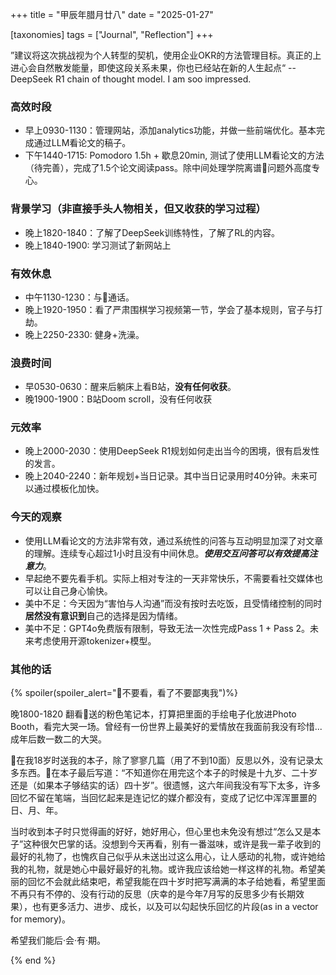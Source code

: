 +++
title = "甲辰年腊月廿八"
date = "2025-01-27"

[taxonomies]
tags = ["Journal", "Reflection"]
+++

”建议将这次挑战视为个人转型的契机，使用企业OKR的方法管理目标。真正的上进心会自然散发能量，即使这段关系未果，你也已经站在新的人生起点“  -- DeepSeek R1 chain of thought model. I am soo impressed.

### 高效时段
- 早上0930-1130：管理网站，添加analytics功能，并做一些前端优化。基本完成通过LLM看论文的稿子。
- 下午1440-1715: Pomodoro 1.5h + 歇息20min, 测试了使用LLM看论文的方法（待完善），完成了1.5个论文阅读pass。除中间处理学院离谱🚩问题外高度专心。

### 背景学习（非直接手头人物相关，但又收获的学习过程）
- 晚上1820-1840：了解了DeepSeek训练特性，了解了RL的内容。
- 晚上1840-1900: 学习测试了新网站上

### 有效休息
- 中午1130-1230：与🐷通话。
- 晚上1920-1950：看了严肃围棋学习视频第一节，学会了基本规则，官子与打劫。
- 晚上2250-2330: 健身+洗澡。

### 浪费时间
- 早0530-0630：醒来后躺床上看B站，**没有任何收获**。
- 晚1900-1900：B站Doom scroll，没有任何收获

### 元效率
- 晚上2000-2030：使用DeepSeek R1规划如何走出当今的困境，很有启发性的发言。
- 晚上2040-2240：新年规划+当日记录。其中当日记录用时40分钟。未来可以通过模板化加快。

### 今天的观察
- 使用LLM看论文的方法非常有效，通过系统性的问答与互动明显加深了对文章的理解。连续专心超过1小时且没有中间休息。***使用交互问答可以有效提高注意力***。
- 早起绝不要先看手机。实际上相对专注的一天非常快乐，不需要看社交媒体也可以让自己身心愉快。
- 美中不足：今天因为“害怕与人沟通”而没有按时去吃饭，且受情绪控制的同时**居然没有意识到**自己的选择是因为情绪。
- 美中不足：GPT4o免费版有限制，导致无法一次性完成Pass 1 + Pass 2。未来考虑使用开源tokenizer+模型。

### 其他的话

{% spoiler(spoiler_alert="🐷不要看，看了不要鄙夷我")%}

晚1800-1820 翻看🐷送的粉色笔记本，打算把里面的手绘电子化放进Photo Booth，看完大哭一场。曾经有一份世界上最美好的爱情放在我面前我没有珍惜...成年后数一数二的大哭。


🐷在我18岁时送我的本子，除了寥寥几篇（用了不到10面）反思以外，没有记录太多东西。🐷在本子最后写道：“不知道你在用完这个本子的时候是十九岁、二十岁还是（如果本子够结实的话）四十岁”。很遗憾，这六年间我没有写下太多，许多回忆不留在笔端，当回忆起来是连记忆的媒介都没有，变成了记忆中浑浑噩噩的日、月、年。


当时收到本子时只觉得画的好好，她好用心，但心里也未免没有想过“怎么又是本子”这种很欠巴掌的话。没想到今天再看，别有一番滋味，或许是我一辈子收到的最好的礼物了，也愧疚自己似乎从未送出过这么用心，让人感动的礼物，或许她给我的礼物，就是她心中最好最好的礼物。或许我应该给她一样这样的礼物。希望美丽的回忆不会就此结束吧，希望我能在四十岁时把写满满的本子给她看，希望里面不再只有不停的、没有行动的反思（庆幸的是今年7月写的反思多少有长期效果），也有更多活力、进步、成长，以及可以勾起快乐回忆的片段(as in a vector for memory)。

希望我们能后·会·有·期。

{% end %}
